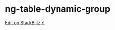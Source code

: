 # ng-table-dynamic-group

[Edit on StackBlitz ⚡️](https://stackblitz.com/edit/ng-table-dynamic-group)